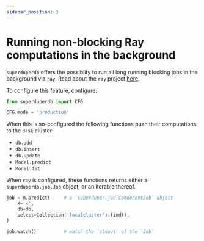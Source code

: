 ```yaml
---
sidebar_position: 3
---
```


# Running non-blocking Ray computations in the background

`superduperdb` offers the possiblity to run all long running blocking jobs in the background via `ray`.
Read about the `ray` project [here](https://www.ray.io/).

To configure this feature, configure:

```python
from superduperdb import CFG

CFG.mode = 'production'
```

When this is so-configured the following functions push their computations to the `dask` cluster:

- `db.add`
- `db.insert`
- `db.update`
- `Model.predict`
- `Model.fit`

When `ray` is configured, these functions returns either a `superduperdb.job.Job` object, or an iterable thereof.

```python
job = m.predict(     # a `superduper.job.ComponentJob` object
    X='x',
    db=db,
    select=Collection('localcluster').find(),
)

job.watch()          # watch the `stdout` of the `Job`
```